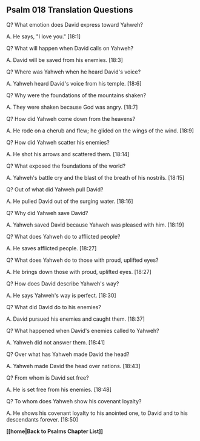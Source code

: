## Psalm 018 Translation Questions ##

Q? What emotion does David express toward Yahweh?

A. He says, "I love you." [18:1]

Q? What will happen when David calls on Yahweh?

A. David will be saved from his enemies. [18:3]

Q? Where was Yahweh when he heard David's voice?

A. Yahweh heard David's voice from his temple. [18:6]

Q? Why were the foundations of the mountains shaken? 

A. They were shaken because God was angry. [18:7]

Q? How did Yahweh come down from the heavens? 

A. He rode on a cherub and flew; he glided on the wings of the wind. [18:9]

Q? How did Yahweh scatter his enemies?

A. He shot his arrows and scattered them. [18:14]

Q? What exposed the foundations of the world?

A. Yahweh's battle cry and the blast of the breath of his nostrils. [18:15]

Q? Out of what did Yahweh pull David?

A. He pulled David out of the surging water. [18:16]

Q? Why did Yahweh save David?

A. Yahweh saved David because Yahweh was pleased with him. [18:19]

Q? What does Yahweh do to afflicted people?

A. He saves afflicted people. [18:27]

Q? What does Yahweh do to those with proud, uplifted eyes?

A. He brings down those with proud, uplifted eyes. [18:27]

Q? How does David describe Yahweh's way?

A. He says Yahweh's way is perfect. [18:30]

Q? What did David do to his enemies?

A. David pursued his enemies and caught them. [18:37]

Q? What happened when David's enemies called to Yahweh?

A. Yahweh did not answer them. [18:41]

Q? Over what has Yahweh made David the head?

A. Yahweh made David the head over nations. [18:43]

Q? From whom is David set free?

A. He is set free from his enemies. [18:48]

Q? To whom does Yahweh show his covenant loyalty?

A. He shows his covenant loyalty to his anointed one, to David and to his descendants forever. [18:50]

__[[home|Back to Psalms Chapter List]]__

